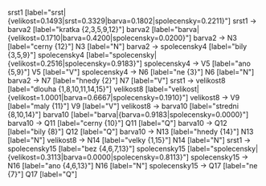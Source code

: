 srst1 [label="srst|{velikost=0.1493|srst=0.3329|barva=0.1802|spolecensky=0.2211}"]
srst1 -> barva2 [label="kratka {2,3,5,9,12}"]
barva2 [label="barva|{velikost=0.1710|barva=0.4200|spolecensky=0.0200}"]
barva2 -> N3 [label="cerny {12}"]
N3 [label="N"]
barva2 -> spolecensky4 [label="bily {3,5,9}"]
spolecensky4 [label="spolecensky|{velikost=0.2516|spolecensky=0.9183}"]
spolecensky4 -> V5 [label="ano {5,9}"]
V5 [label="V"]
spolecensky4 -> N6 [label="ne {3}"]
N6 [label="N"]
barva2 -> N7 [label="hnedy {2}"]
N7 [label="V"]
srst1 -> velikost8 [label="dlouha {1,8,10,11,14,15}"]
velikost8 [label="velikost|{velikost=1.0001|barva=0.6667|spolecensky=0.1910}"]
velikost8 -> V9 [label="maly {11}"]
V9 [label="V"]
velikost8 -> barva10 [label="stredni {8,10,14}"]
barva10 [label="barva|{barva=0.9183|spolecensky=0.0000}"]
barva10 -> Q11 [label="cerny {10}"]
Q11 [label="Q"]
barva10 -> Q12 [label="bily {8}"]
Q12 [label="Q"]
barva10 -> N13 [label="hnedy {14}"]
N13 [label="N"]
velikost8 -> N14 [label="velky {1,15}"]
N14 [label="N"]
srst1 -> spolecensky15 [label="bez {4,6,7,13}"]
spolecensky15 [label="spolecensky|{velikost=0.3113|barva=0.0000|spolecensky=0.8113}"]
spolecensky15 -> N16 [label="ano {4,6,13}"]
N16 [label="N"]
spolecensky15 -> Q17 [label="ne {7}"]
Q17 [label="Q"]